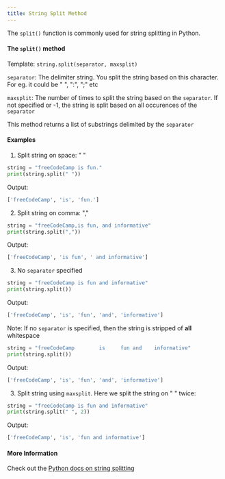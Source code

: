 ```yaml
---
title: String Split Method
---
```


The ```split()``` function is commonly used for string splitting in Python. 

#### The ```split()``` method

Template: ```string.split(separator, maxsplit)```

```separator```: The delimiter string. You split the string based on this character. For eg. it could be " ", ":", ";" etc

```maxsplit```: The number of times to split the string based on the ```separator```. If not specified or -1, the string is split based on all occurences of the ```separator```

This method returns a list of substrings delimited by the ```separator```

#### Examples

1) Split string on space: " "
```python
string = "freeCodeCamp is fun."
print(string.split(" "))
```
Output:
```python
['freeCodeCamp', 'is', 'fun.']
```

2) Split string on comma: ","
```python
string = "freeCodeCamp,is fun, and informative"
print(string.split(","))
```
Output:
```python
['freeCodeCamp', 'is fun', ' and informative']
```

3) No ```separator``` specified
```python
string = "freeCodeCamp is fun and informative"
print(string.split())
```
Output:
```python
['freeCodeCamp', 'is', 'fun', 'and', 'informative']
```
Note: If no ```separator``` is specified, then the string is stripped of __all__ whitespace

```python
string = "freeCodeCamp        is     fun and    informative"
print(string.split())
```
Output:
```python
['freeCodeCamp', 'is', 'fun', 'and', 'informative']
```

3) Split string using ```maxsplit```. Here we split the string on " " twice:
```python
string = "freeCodeCamp is fun and informative"
print(string.split(" ", 2))
```
Output:
```python
['freeCodeCamp', 'is', 'fun and informative']
```

#### More Information

Check out the [Python docs on string splitting](https://docs.python.org/2/library/stdtypes.html#str.split)


